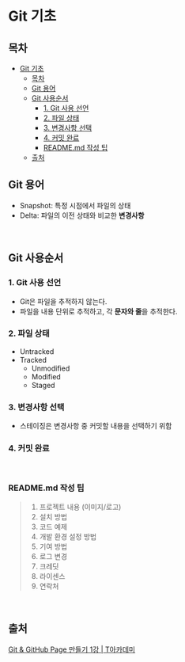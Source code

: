 # Git 기초
## 목차
- [Git 기초](#git-기초)
  - [목차](#목차)
  - [Git 용어](#git-용어)
  - [Git 사용순서](#git-사용순서)
    - [1. Git 사용 선언](#1-git-사용-선언)
    - [2. 파일 상태](#2-파일-상태)
    - [3. 변경사항 선택](#3-변경사항-선택)
    - [4. 커밋 완료](#4-커밋-완료)
    - [README.md 작성 팁](#readmemd-작성-팁)
  - [출처](#출처)

## Git 용어
- Snapshot: 특정 시점에서 파일의 상태
- Delta: 파일의 이전 상태와 비교한 **변경사항**  
<br/>


## Git 사용순서
### 1. Git 사용 선언
- Git은 파일을 추적하지 않는다.
- 파일을 내용 단위로 추적하고, 각 **문자와 줄**을 추적한다.
### 2. 파일 상태
- Untracked
- Tracked
    - Unmodified
    - Modified
    - Staged
### 3. 변경사항 선택
- 스테이징은 변경사항 중 커밋할 내용을 선택하기 위함
### 4. 커밋 완료
<br>

### README.md 작성 팁
> 1. 프로젝트 내용 (이미지/로고)
> 2. 설치 방법
> 3. 코드 예제
> 4. 개발 환경 설정 방법
> 5. 기여 방법
> 6. 로그 변경
> 7. 크레딧
> 8. 라이센스
> 9. 연락처


<br>

## 출처
[Git & GitHub Page 만들기 1강 | T아카데미](https://www.youtube.com/watch?v=YQat_D1C-ps&t=466)
